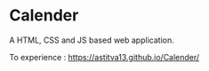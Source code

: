 # Calender
A HTML, CSS and JS based web application.

To experience :
https://astitva13.github.io/Calender/
